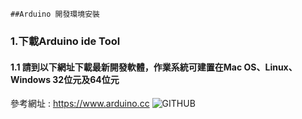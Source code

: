 
    ##Arduino 開發環境安裝
    
### 1.下載Arduino ide Tool
#### 1.1 請到以下網址下載最新開發軟體，作業系統可建置在Mac OS、Linux、Windows 32位元及64位元
參考網址 : https://www.arduino.cc
![GITHUB]( 圖片網址 "圖片名稱")


